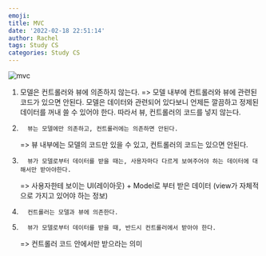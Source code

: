 ```yaml
---
emoji:
title: MVC
date: '2022-02-18 22:51:14'
author: Rachel
tags: Study CS
categories: Study CS
---
```


![mvc](https://www.notion.so/2-18-5d8bf89919f9473f8c77d352439d607c#691059e50607469db2b6e8023ebf98d9)

1.  모델은 컨트롤러와 뷰에 의존하지 않는다.
    => 모델 내부에 컨트롤러와 뷰에 관련된 코드가 있으면 안된다.
    모델은 데이터와 관련되어 있다보니 언제든 깔끔하고 정제된 데이터를 꺼내 쓸 수 있어야 한다.
    따라서 뷰, 컨트롤러의 코드를 넣지 않는다.

2.       뷰는 모델에만 의존하고, 컨트롤러에는 의존하면 안된다.

    => 뷰 내부에는 모델의 코드만 있을 수 있고, 컨트롤러의 코드는 있으면 안된다.

3.       뷰가 모델로부터 데이터를 받을 때는, 사용자마다 다르게 보여주어야 하는 데이터에 대해서만 받아야한다.

    => 사용자한테 보이는 UI(레이아웃) + Model로 부터 받은 데이터
    (view가 자체적으로 가지고 있어야 하는 정보)

4.       컨트롤러는 모델과 뷰에 의존한다.

5.       뷰가 모델로부터 데이터를 받을 때, 반드시 컨트롤러에서 받아야 한다.
    => 컨트롤러 코드 안에서만 받으라는 의미
